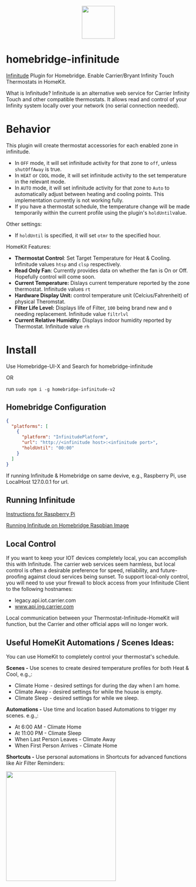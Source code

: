<p align="center"> <a href="https://github.com/nebulous/infinitude"><img src="https://user-images.githubusercontent.com/8211291/131715404-6aa429a1-6a57-447c-b1b6-7ac84ee79977.jpg" height=90></a></p>

# homebridge-infinitude
[Infinitude](https://github.com/nebulous/infinitude) Plugin for Homebridge. Enable Carrier/Bryant Infinity Touch Thermostats in HomeKit.

What is Infinitude? Infinitude is an alternative web service for Carrier Infinity Touch and other compatible thermostats. It allows read and control of your Infinity system locally over your network (no serial connection needed).

# Behavior
This plugin will create thermostat accessories for each enabled zone in infinitude.
 - In `OFF` mode, it will set infinitude activity for that zone to `off`, unless `shutOffAway` is true.
 - In `HEAT` or `COOL` mode, it will set infinitude activity to the set temperature in the relevant mode.
 - In `AUTO` mode, it will set infinitude activity for that zone to `Auto` to automatically adjust between heating and cooling points. This implementation currently is not working fully.
 - If you have a thermostat schedule, the temperature change will be made temporarily within the current profile using the plugin's `holdUntil`value.
 
Other settings:
 - If `holdUntil` is specified, it will set `otmr` to the specified hour.

HomeKit Features:
- **Thermostat Control**: Set Target Temperature for Heat & Cooling. Infinitude values `htsp` and `clsp` respectively.
- **Read Only Fan**: Currently provides data on whether the fan is On or Off. Hopefully control will come soon.
- **Current Temperature:** Dislays current temperature reported by the zone thermostat. Infinitude values `rt`
- **Hardware Display Unit:** control temperature unit (Celcius/Fahrenheit) of physical Theromstat.
- **Filter Life Level:** Displays life of Filter, `100` being brand new and `0` needing replacement. Infinitude value `filtrlvl`
- **Current Relative Humidity:** Displays indoor humidity reported by Thermostat. Infinitude value `rh`

# Install

Use Homebridge-UI-X and Search for homebridge-infinitude

OR

run `sudo npm i -g homebridge-infinitude-v2`

## Homebridge Configuration
```json
{
  "platforms": [
    {
      "platform": "InfinitudePlatform",
      "url": "http://<infinitude host>:<infinitude port>",
      "holdUntil": "00:00"
    }
  ]
}
```

If running Infinitude & Homebridge on same devive, e.g., Raspberry Pi, use LocalHost 127.0.0.1 for url.

## Running Infinitude

[Instructions for Raspberry Pi](https://github.com/nebulous/infinitude/wiki/Installing-Infinitude-on-Raspberry-PI-(raspbian))

[Running Infinitude on Homebridge Raspbian Image](https://github.com/rcoletti116/homebridge-infinitude/wiki/Running-Infinitude-on-Homebridge-Raspbian-Image)

## Local Control
If you want to keep your IOT devices completely local, you can accomplish this with Infinitude. The carrier web services seem harmless, but local control is often a desirable preference for speed, reliability, and future-proofing against cloud services being sunset. To support local-only control, you will need to use your firewall to block access from your Infinitude Client to the following hostnames:

- legacy.api.iot.carrier.com
- www.api.ing.carrier.com

Local communication between your Thermostat-Infinitude-HomeKit will function, but the Carrier and other official apps will no longer work.

## Useful HomeKit Automations / Scenes Ideas:
You can use HomeKit to completely control your thermostat's schedule.

**Scenes -** Use scenes to create desired temperature profiles for both Heat & Cool, e.g.,:

- Climate Home - desired settings for during the day when I am home.
- Climate Away - desired settings for while the house is empty.
- Climate Sleep - desired settings for while we sleep.

**Automations -** Use time and location based Automations to trigger my scenes. e.g.,:
- At 6:00 AM - Climate Home
- At 11:00 PM - Climate Sleep
- When Last Person Leaves - Climate Away
- When First Person Arrives - Climate Home

**Shortcuts -** Use personal automations in Shortcuts for advanced functions like Air Filter Reminders:

<img src="https://user-images.githubusercontent.com/8211291/114083700-52a7e180-987d-11eb-8b2c-5287763a8e1c.PNG" width=300>
